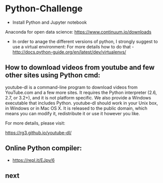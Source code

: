 # Python-Challenge

- Install Python and Jupyter notebook
 
 Anaconda for open data science:
 https://www.continuum.io/downloads
 
 
 - In order to anage the different versions of python, I strongly suggest to use a virtual environment:
   For more details how to do that -  http://docs.python-guide.org/en/latest/dev/virtualenvs/

## How to download videos from youtube and few other sites using Python cmd:

youtube-dl is a command-line program to download videos from YouTube.com and a few more sites. It requires the Python interpreter (2.6, 2.7, or 3.2+), and it is not platform specific. We also provide a Windows executable that includes Python. youtube-dl should work in your Unix box, in Windows or in Mac OS X. It is released to the public domain, which means you can modify it, redistribute it or use it however you like.

For more details, please visit:

https://rg3.github.io/youtube-dl/


## Online Python compiler:

- https://repl.it/EJpv/6

## next
